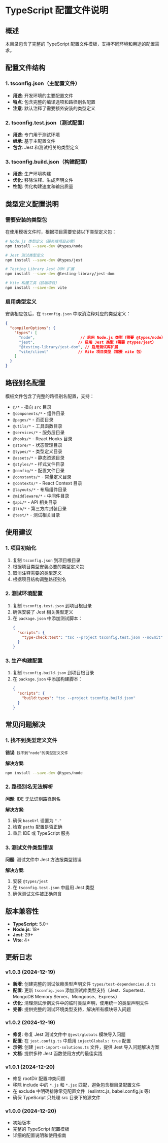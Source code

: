 # TypeScript 配置文件说明

## 概述

本目录包含了完整的 TypeScript 配置文件模板，支持不同环境和用途的配置需求。

## 配置文件结构

### 1. tsconfig.json（主配置文件）
- **用途**: 开发环境的主要配置文件
- **特点**: 包含完整的编译选项和路径别名配置
- **注意**: 默认注释了需要额外安装的类型定义

### 2. tsconfig.test.json（测试配置）
- **用途**: 专门用于测试环境
- **继承**: 基于主配置文件
- **包含**: Jest 和测试相关的类型定义

### 3. tsconfig.build.json（构建配置）
- **用途**: 生产环境构建
- **优化**: 移除注释、生成声明文件
- **性能**: 优化构建速度和输出质量

## 类型定义配置说明

### 需要安装的类型包

在使用模板文件时，根据项目需要安装以下类型定义包：

```bash
# Node.js 类型定义（服务端项目必需）
npm install --save-dev @types/node

# Jest 测试类型定义
npm install --save-dev @types/jest

# Testing Library Jest DOM 扩展
npm install --save-dev @testing-library/jest-dom

# Vite 构建工具（前端项目）
npm install --save-dev vite
```

### 启用类型定义

安装相应包后，在 `tsconfig.json` 中取消注释对应的类型定义：

```json
{
  "compilerOptions": {
    "types": [
      "node",                    // 启用 Node.js 类型（需要 @types/node）
      "jest",                   // 启用 Jest 类型（需要 @types/jest）
      "@testing-library/jest-dom", // 启用测试库扩展
      "vite/client"             // Vite 项目类型（需要 vite 包）
    ]
  }
}
```

## 路径别名配置

模板文件包含了完整的路径别名配置，支持：

- `@/*` - 指向 `src` 目录
- `@components/*` - 组件目录
- `@pages/*` - 页面目录
- `@utils/*` - 工具函数目录
- `@services/*` - 服务层目录
- `@hooks/*` - React Hooks 目录
- `@store/*` - 状态管理目录
- `@types/*` - 类型定义目录
- `@assets/*` - 静态资源目录
- `@styles/*` - 样式文件目录
- `@config/*` - 配置文件目录
- `@constants/*` - 常量定义目录
- `@contexts/*` - React Context 目录
- `@layouts/*` - 布局组件目录
- `@middleware/*` - 中间件目录
- `@api/*` - API 相关目录
- `@lib/*` - 第三方库封装目录
- `@test/*` - 测试相关目录

## 使用建议

### 1. 项目初始化
1. 复制 `tsconfig.json` 到项目根目录
2. 根据项目类型安装必要的类型定义包
3. 取消注释需要的类型定义
4. 根据项目结构调整路径别名

### 2. 测试环境配置
1. 复制 `tsconfig.test.json` 到项目根目录
2. 确保安装了 Jest 相关类型定义
3. 在 `package.json` 中添加测试脚本：
   ```json
   {
     "scripts": {
       "type-check:test": "tsc --project tsconfig.test.json --noEmit"
     }
   }
   ```

### 3. 生产构建配置
1. 复制 `tsconfig.build.json` 到项目根目录
2. 在 `package.json` 中添加构建脚本：
   ```json
   {
     "scripts": {
       "build:types": "tsc --project tsconfig.build.json"
     }
   }
   ```

## 常见问题解决

### 1. 找不到类型定义文件
**错误**: `找不到"node"的类型定义文件`

**解决方案**:
```bash
npm install --save-dev @types/node
```

### 2. 路径别名无法解析
**问题**: IDE 无法识别路径别名

**解决方案**:
1. 确保 `baseUrl` 设置为 `"."`
2. 检查 `paths` 配置是否正确
3. 重启 IDE 或 TypeScript 服务

### 3. 测试文件类型错误
**问题**: 测试文件中 Jest 方法报类型错误

**解决方案**:
1. 安装 `@types/jest`
2. 在 `tsconfig.test.json` 中启用 Jest 类型
3. 确保测试文件被正确包含

## 版本兼容性

- **TypeScript**: 5.0+
- **Node.js**: 18+
- **Jest**: 29+
- **Vite**: 4+

## 更新日志

### v1.0.3 (2024-12-19)
- **新增**: 创建完整的测试依赖类型声明文件 `types/test-dependencies.d.ts`
- **配置**: 更新 `tsconfig.json` 添加测试库类型支持（Jest、Supertest、MongoDB Memory Server、Mongoose、Express）
- **优化**: 清理测试示例文件中的临时类型声明，使用统一的类型声明文件
- **完善**: 提供完整的测试环境类型支持，解决所有模块导入问题

### v1.0.2 (2024-12-19)
- **修复**: 修复 Jest 测试文件中 `@jest/globals` 模块导入问题
- **配置**: 在 `jest.config.ts` 中启用 `injectGlobals: true` 配置
- **示例**: 创建 `jest-import-solutions.ts` 文件，提供 Jest 导入问题解决方案
- **文档**: 提供多种 Jest 函数使用方式的最佳实践

### v1.0.1 (2024-12-20)
- 修复 rootDir 配置冲突问题
- 移除 include 中的 `*.js` 和 `*.jsx` 匹配，避免包含根目录配置文件
- 在 exclude 中明确排除常见配置文件（eslintrc.js, babel.config.js 等）
- 确保 TypeScript 只处理 src 目录下的源文件

### v1.0.0 (2024-12-20)
- 初始版本
- 完整的 TypeScript 配置模板
- 详细的配置说明和使用指南